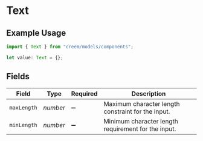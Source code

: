 # Text

## Example Usage

```typescript
import { Text } from "creem/models/components";

let value: Text = {};
```

## Fields

| Field                                               | Type                                                | Required                                            | Description                                         |
| --------------------------------------------------- | --------------------------------------------------- | --------------------------------------------------- | --------------------------------------------------- |
| `maxLength`                                         | *number*                                            | :heavy_minus_sign:                                  | Maximum character length constraint for the input.  |
| `minLength`                                         | *number*                                            | :heavy_minus_sign:                                  | Minimum character length requirement for the input. |